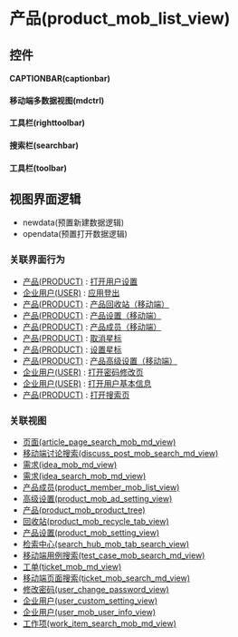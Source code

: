 # 产品(product_mob_list_view)  <!-- {docsify-ignore-all} -->



## 控件
#### CAPTIONBAR(captionbar)
#### 移动端多数据视图(mdctrl)
#### 工具栏(righttoolbar)
#### 搜索栏(searchbar)
#### 工具栏(toolbar)

## 视图界面逻辑
  * newdata(预置新建数据逻辑)
  * opendata(预置打开数据逻辑)


### 关联界面行为
  * [产品(PRODUCT)](module/ProdMgmt/product) : [打开用户设置](module/ProdMgmt/product#界面行为)
  * [企业用户(USER)](module/Base/user) : [应用登出](module/Base/user#界面行为)
  * [产品(PRODUCT)](module/ProdMgmt/product) : [产品回收站（移动端）](module/ProdMgmt/product#界面行为)
  * [产品(PRODUCT)](module/ProdMgmt/product) : [产品设置（移动端）](module/ProdMgmt/product#界面行为)
  * [产品(PRODUCT)](module/ProdMgmt/product) : [产品成员（移动端）](module/ProdMgmt/product#界面行为)
  * [产品(PRODUCT)](module/ProdMgmt/product) : [取消星标](module/ProdMgmt/product#界面行为)
  * [产品(PRODUCT)](module/ProdMgmt/product) : [设置星标](module/ProdMgmt/product#界面行为)
  * [产品(PRODUCT)](module/ProdMgmt/product) : [产品高级设置（移动端）](module/ProdMgmt/product#界面行为)
  * [企业用户(USER)](module/Base/user) : [打开密码修改页](module/Base/user#界面行为)
  * [企业用户(USER)](module/Base/user) : [打开用户基本信息](module/Base/user#界面行为)
  * [产品(PRODUCT)](module/ProdMgmt/product) : [打开搜索页](module/ProdMgmt/product#界面行为)

### 关联视图
  * [页面(article_page_search_mob_md_view)](app/view/article_page_search_mob_md_view)
  * [移动端讨论搜索(discuss_post_mob_search_md_view)](app/view/discuss_post_mob_search_md_view)
  * [需求(idea_mob_md_view)](app/view/idea_mob_md_view)
  * [需求(idea_search_mob_md_view)](app/view/idea_search_mob_md_view)
  * [产品成员(product_member_mob_list_view)](app/view/product_member_mob_list_view)
  * [高级设置(product_mob_ad_setting_view)](app/view/product_mob_ad_setting_view)
  * [产品(product_mob_product_tree)](app/view/product_mob_product_tree)
  * [回收站(product_mob_recycle_tab_view)](app/view/product_mob_recycle_tab_view)
  * [产品设置(product_mob_setting_view)](app/view/product_mob_setting_view)
  * [检索中心(search_hub_mob_tab_search_view)](app/view/search_hub_mob_tab_search_view)
  * [移动端用例搜索(test_case_mob_search_md_view)](app/view/test_case_mob_search_md_view)
  * [工单(ticket_mob_md_view)](app/view/ticket_mob_md_view)
  * [移动端页面搜索(ticket_mob_search_md_view)](app/view/ticket_mob_search_md_view)
  * [修改密码(user_change_password_view)](app/view/user_change_password_view)
  * [企业用户(user_custom_setting_view)](app/view/user_custom_setting_view)
  * [企业用户(user_mob_user_info_view)](app/view/user_mob_user_info_view)
  * [工作项(work_item_search_mob_md_view)](app/view/work_item_search_mob_md_view)

<script>
 const { createApp } = Vue
  createApp({
    data() {
      return {

      }
    }
  }).use(ElementPlus).mount('#app')
</script>